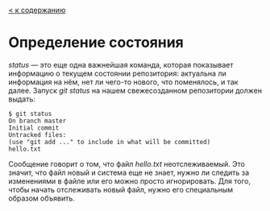 [< к содержанию](readme.md)

# Определение состояния

*status* — это еще одна важнейшая команда, которая показывает информацию о текущем состоянии репозитория: актуальна ли информация на нём, нет ли чего-то нового, что поменялось, и так далее. Запуск *git status* на нашем свежесозданном репозитории должен выдать:

~~~
$ git status
On branch master
Initial commit
Untracked files:
(use "git add ..." to include in what will be committed)
hello.txt
~~~
Сообщение говорит о том, что файл *hello.txt* неотслеживаемый. Это значит, что файл новый и система еще не знает, нужно ли следить за изменениями в файле или его можно просто игнорировать. Для того, чтобы начать отслеживать новый файл, нужно его специальным образом объявить.